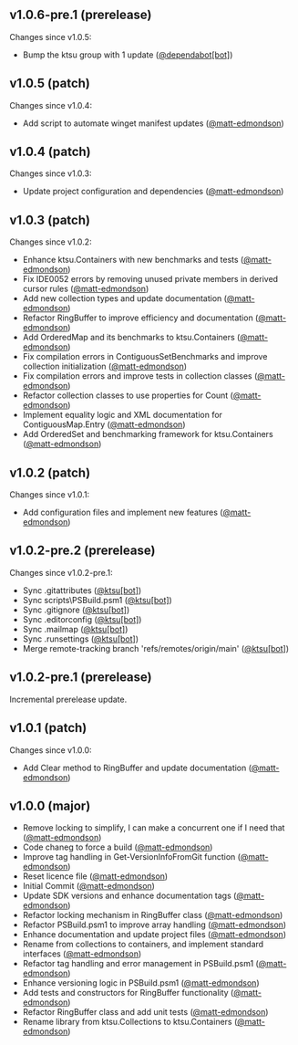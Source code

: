 ## v1.0.6-pre.1 (prerelease)

Changes since v1.0.5:

- Bump the ktsu group with 1 update ([@dependabot[bot]](https://github.com/dependabot[bot]))
## v1.0.5 (patch)

Changes since v1.0.4:

- Add script to automate winget manifest updates ([@matt-edmondson](https://github.com/matt-edmondson))
## v1.0.4 (patch)

Changes since v1.0.3:

- Update project configuration and dependencies ([@matt-edmondson](https://github.com/matt-edmondson))
## v1.0.3 (patch)

Changes since v1.0.2:

- Enhance ktsu.Containers with new benchmarks and tests ([@matt-edmondson](https://github.com/matt-edmondson))
- Fix IDE0052 errors by removing unused private members in derived cursor rules ([@matt-edmondson](https://github.com/matt-edmondson))
- Add new collection types and update documentation ([@matt-edmondson](https://github.com/matt-edmondson))
- Refactor RingBuffer to improve efficiency and documentation ([@matt-edmondson](https://github.com/matt-edmondson))
- Add OrderedMap and its benchmarks to ktsu.Containers ([@matt-edmondson](https://github.com/matt-edmondson))
- Fix compilation errors in ContiguousSetBenchmarks and improve collection initialization ([@matt-edmondson](https://github.com/matt-edmondson))
- Fix compilation errors and improve tests in collection classes ([@matt-edmondson](https://github.com/matt-edmondson))
- Refactor collection classes to use properties for Count ([@matt-edmondson](https://github.com/matt-edmondson))
- Implement equality logic and XML documentation for ContiguousMap.Entry ([@matt-edmondson](https://github.com/matt-edmondson))
- Add OrderedSet and benchmarking framework for ktsu.Containers ([@matt-edmondson](https://github.com/matt-edmondson))
## v1.0.2 (patch)

Changes since v1.0.1:

- Add configuration files and implement new features ([@matt-edmondson](https://github.com/matt-edmondson))
## v1.0.2-pre.2 (prerelease)

Changes since v1.0.2-pre.1:

- Sync .gitattributes ([@ktsu[bot]](https://github.com/ktsu[bot]))
- Sync scripts\PSBuild.psm1 ([@ktsu[bot]](https://github.com/ktsu[bot]))
- Sync .gitignore ([@ktsu[bot]](https://github.com/ktsu[bot]))
- Sync .editorconfig ([@ktsu[bot]](https://github.com/ktsu[bot]))
- Sync .mailmap ([@ktsu[bot]](https://github.com/ktsu[bot]))
- Sync .runsettings ([@ktsu[bot]](https://github.com/ktsu[bot]))
- Merge remote-tracking branch 'refs/remotes/origin/main' ([@ktsu[bot]](https://github.com/ktsu[bot]))
## v1.0.2-pre.1 (prerelease)

Incremental prerelease update.
## v1.0.1 (patch)

Changes since v1.0.0:

- Add Clear method to RingBuffer and update documentation ([@matt-edmondson](https://github.com/matt-edmondson))
## v1.0.0 (major)

- Remove locking to simplify, I can make a concurrent one if I need that ([@matt-edmondson](https://github.com/matt-edmondson))
- Code chaneg to force a build ([@matt-edmondson](https://github.com/matt-edmondson))
- Improve tag handling in Get-VersionInfoFromGit function ([@matt-edmondson](https://github.com/matt-edmondson))
- Reset licence file ([@matt-edmondson](https://github.com/matt-edmondson))
- Initial Commit ([@matt-edmondson](https://github.com/matt-edmondson))
- Update SDK versions and enhance documentation tags ([@matt-edmondson](https://github.com/matt-edmondson))
- Refactor locking mechanism in RingBuffer class ([@matt-edmondson](https://github.com/matt-edmondson))
- Refactor PSBuild.psm1 to improve array handling ([@matt-edmondson](https://github.com/matt-edmondson))
- Enhance documentation and update project files ([@matt-edmondson](https://github.com/matt-edmondson))
- Rename from collections to containers, and implement standard interfaces ([@matt-edmondson](https://github.com/matt-edmondson))
- Refactor tag handling and error management in PSBuild.psm1 ([@matt-edmondson](https://github.com/matt-edmondson))
- Enhance versioning logic in PSBuild.psm1 ([@matt-edmondson](https://github.com/matt-edmondson))
- Add tests and constructors for RingBuffer functionality ([@matt-edmondson](https://github.com/matt-edmondson))
- Refactor RingBuffer class and add unit tests ([@matt-edmondson](https://github.com/matt-edmondson))
- Rename library from ktsu.Collections to ktsu.Containers ([@matt-edmondson](https://github.com/matt-edmondson))
